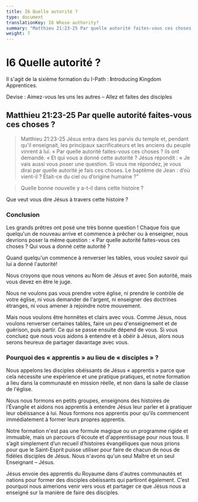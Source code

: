 ```yaml
---
title: I6 Quelle autorité ?
type: document
translationKey: I6 Whose authority?
summary: "Matthieu 21:23-25 Par quelle autorité faites-vous ces choses ?"
weight: 7
---
```

# I6 Quelle autorité ?

Il s'agit de la sixième formation du I-Path : **I**ntroducing Kingdom Apprentices.

Devise : Aimez-vous les uns les autres – Allez et faites des disciples

## Matthieu 21:23-25 Par quelle autorité faites-vous ces choses ?

>   Matthieu 21:23-25 Jésus entra dans les parvis du temple et, pendant qu'il enseignait, les principaux sacrificateurs et les anciens du peuple vinrent à lui. « Par quelle autorité faites-vous ces choses ? ils ont demandé. « Et qui vous a donné cette autorité ? Jésus répondit : « Je vais aussi vous poser une question. Si vous me répondez, je vous dirai par quelle autorité je fais ces choses. Le baptême de Jean : d’où vient-il ? Était-ce du ciel ou d’origine humaine ?”

>   Quelle bonne nouvelle y a-t-il dans cette histoire ?

Que veut vous dire Jésus à travers cette histoire ?

### Conclusion

Les grands prêtres ont posé une très bonne question ! Chaque fois que quelqu'un de nouveau arrive et commence à prêcher ou à enseigner, nous devrions poser la même question : « Par quelle autorité faites-vous ces choses ? Qui vous a donné cette autorité ?

Quand quelqu'un commence à renverser les tables, vous voulez savoir qui lui a donné l'autorité!

Nous croyons que nous venons au Nom de Jésus et avec Son autorité, mais vous devez en être le juge.

Nous ne voulons pas vous prendre votre église, ni prendre le contrôle de votre église, ni vous demander de l'argent, ni enseigner des doctrines étranges, ni vous amener à rejoindre notre mouvement.

Mais nous voulons être honnêtes et clairs avec vous. Comme Jésus, nous voulons renverser certaines tables, faire un peu d'enseignement et de guérison, puis partir. Ce qui se passe ensuite dépend de vous. Si vous concluez que nous vous aidons à entendre et à obéir à Jésus, alors nous serons heureux de partager davantage avec vous.

### Pourquoi des « apprentis » au lieu de « disciples » ?

Nous appelons les disciples obéissants de Jésus « apprentis » parce que cela nécessite une expérience et une pratique pratiques, et notre formation a lieu dans la communauté en mission réelle, et non dans la salle de classe de l'église.

Nous nous formons en petits groupes, enseignons des histoires de l’Évangile et aidons nos apprentis à entendre Jésus leur parler et à pratiquer leur obéissance à lui. Nous formons nos apprentis pour qu'ils commencent immédiatement à former leurs propres apprentis.

Notre formation n'est pas une formule magique ou un programme rigide et immuable, mais un parcours d'écoute et d'apprentissage pour nous tous. Il s’agit simplement d’un recueil d’histoires évangéliques que nous prions pour que le Saint-Esprit puisse utiliser pour faire de chacun de nous de fidèles disciples de Jésus. Nous n'avons qu'un seul Maître et un seul Enseignant – Jésus.

Jésus envoie des apprentis du Royaume dans d'autres communautés et nations pour former des disciples obéissants qui partiront également. C’est pourquoi nous aimerions venir vers vous et partager ce que Jésus nous a enseigné sur la manière de faire des disciples.
